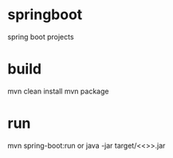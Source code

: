 # springboot
spring boot projects

build
===============
mvn clean install
mvn package

run
===================
mvn spring-boot:run
or
java -jar target/<<>>.jar
